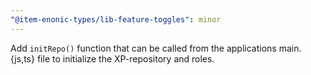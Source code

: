 ```yaml
---
"@item-enonic-types/lib-feature-toggles": minor
---
```


Add `initRepo()` function that can be called from the applications main.{js,ts} file to initialize the XP-repository and roles.
